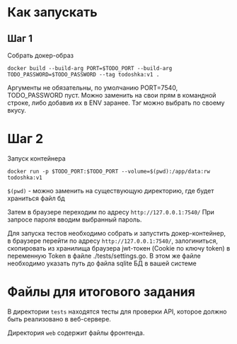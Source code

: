 # Как запускать

## Шаг 1

Собрать докер-образ

`docker build --build-arg PORT=$TODO_PORT --build-arg TODO_PASSWORD=$TODO_PASSWORD --tag todoshka:v1 .`

Аргументы не обязательны, по умолчанию PORT=7540, TODO_PASSWORD пуст. Можно заменить на свои прям
в командной строке, либо добавив их в ENV заранее. Тэг можно выбрать по своему вкусу.

# Шаг 2

Запуск контейнера

`docker run -p $TODO_PORT:$TODO_PORT --volume=$(pwd):/app/data:rw todoshka:v1`

`$(pwd)` - можно заменить на существующую директорию, где будет храниться файл бд

Затем в браузере переходим по адресу `http://127.0.0.1:7540/`
При запросе пароля вводим выбранный пароль.

Для запуска тестов необходимо собрать и запустить докер-контейнер, в браузере перейти по адресу `http://127.0.0.1:7540/`,
залогиниться, скопировать из хранилища браузера jwt-токен (Cookie по ключу token) в переменную Token 
в файле ./tests/settings.go. В этом же файле необходимо указать путь до файла sqlite БД в вашей системе

# Файлы для итогового задания

В директории `tests` находятся тесты для проверки API, которое должно быть реализовано в веб-сервере.

Директория `web` содержит файлы фронтенда.